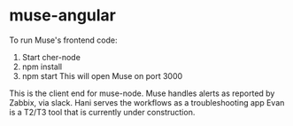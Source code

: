 # muse-angular
To run Muse's frontend code:
1. Start cher-node
2. npm install
3. npm start
This will open Muse on port 3000


This is the client end for muse-node.
Muse handles alerts as reported by Zabbix, via slack.
Hani serves the workflows as a troubleshooting app
Evan is a T2/T3 tool that is currently under construction.
